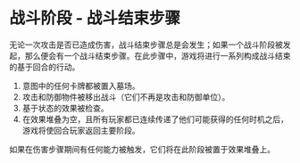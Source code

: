 # 战斗阶段 - 战斗结束步骤

无论一次攻击是否已造成伤害，战斗结束步骤总是会发生；如果一个战斗阶段被发起，那么便会有一个战斗结束步骤。在此步骤中，游戏将进行一系列构成战斗结束的基于回合的行动。

1. 意图中的任何卡牌都被置入墓场。
2. 攻击和防御物件被移出战斗（它们不再是攻击和防御单位）。
3. 基于状态的效果被检查。
4. 在效果堆叠为空，且所有玩家都已连续传递了他们可能获得的任何时机之后，游戏将使回合玩家返回主要阶段。

如果在伤害步骤期间有任何能力被触发，它们将在此阶段被置于效果堆叠上。
